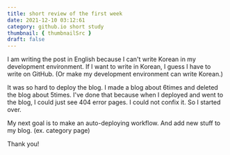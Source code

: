 ```yaml
---
title: short review of the first week
date: 2021-12-10 03:12:61
category: github.io short study
thumbnail: { thumbnailSrc }
draft: false
---
```

I am writing the post in English because I can't write Korean in my development environment. If I want to write in Korean, I guess I have to write on GitHub. (Or make my development environment can write Korean.)

It was so hard to deploy the blog. I made a blog about 6times and deleted the blog about 5times. I've done that because when I deployed and went to the blog, I could just see 404 error pages. I could not confix it. So I started over.

My next goal is to make an auto-deploying workflow. And add new stuff to my blog. (ex. category page)

Thank you!
